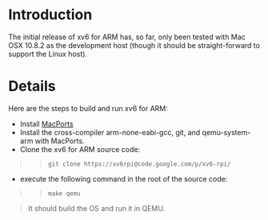 # Introduction #

The initial release of xv6 for ARM has, so far, only been tested with Mac OSX 10.8.2 as the development host (though it should be straight-forward to support the Linux host).


# Details #
Here are the steps to build and run xv6 for ARM:
  * Install [MacPorts](http://www.macports.org/)
  * Install the cross-compiler arm-none-eabi-gcc, git, and qemu-system-arm with MacPorts.
  * Clone the xv6 for ARM source code:
> > `git clone https://xv6rpi@code.google.com/p/xv6-rpi/`
  * execute the following command in the root of the source code:
> > `make qemu`


> It should build the OS and run it in QEMU.